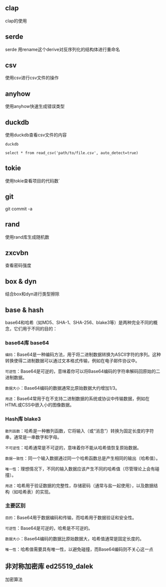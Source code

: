 ## clap

clap的使用

## serde

serde 用rename这个derive对反序列化的结构体进行重命名

## csv

使用csv进行csv文件的操作

## anyhow

使用anyhow快速生成错误类型

## duckdb

使用duckdb查看csv文件的内容

~~~ shell
duckdb

select * from read_csv('path/to/file.csv', auto_detect=true)
~~~

## tokie

使用tokie查看项目的代码数`

## git

git commit -a

## rand

使用rand库生成随机数

## zxcvbn

查看密码强度

## box & dyn

结合box和dyn进行类型擦除

## base & hash

base64和哈希（如MD5、SHA-1、SHA-256、blake3等）是两种完全不同的概念，它们用于不同的目的：

### base64库 base64

`编码`：Base64是一种编码方法，用于将二进制数据转换为ASCII字符的序列。这种转换使得二进制数据可以通过文本格式传输，例如在电子邮件协议中。

`可逆性`：Base64是可逆的，意味着你可以将Base64编码的字符串解码回原始的二进制数据。

`数据大小`：Base64编码的数据通常比原始数据大约增加1/3。

`用途`：Base64常用于在不支持二进制数据的系统或协议中传输数据，例如在HTML或CSS中嵌入小的图像数据。

### Hash库 blake3

`散列函数`：哈希是一种散列函数，它将输入（或“消息”）转换为固定长度的字符串，通常是一串数字和字母。

`不可逆性`：哈希通常是不可逆的，意味着你不能从哈希值恢复原始数据。

`数据一致性`：同一个输入数据通过同一个哈希函数总是产生相同的输出（哈希值）。

`唯一性`：理想情况下，不同的输入数据应该产生不同的哈希值（尽管理论上会有碰撞）。

`用途`：哈希用于验证数据的完整性，存储密码（通常与盐一起使用），以及数据结构（如哈希表）的实现。

### 主要区别

`目的`：Base64用于数据编码和传输，而哈希用于数据验证和安全性。

`可逆性`：Base64是可逆的，哈希是不可逆的。

`数据大小`：Base64编码的数据比原始数据大，哈希值通常是固定长度的。

`唯一性`：哈希值需要具有唯一性，以避免碰撞，而Base64编码则不关心这一点

## 非对称加密库 ed25519_dalek 

加密算法